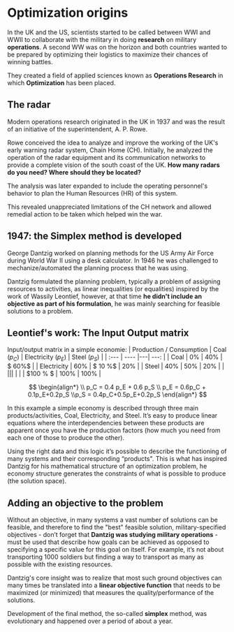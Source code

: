 # Optimization origins

In the UK and the US, scientists started to be called between WWI and WWII to collaborate with the military in doing **research** on military **operations**. A second WW was on the horizon and both countries wanted to be prepared by optimizing their logistics to maximize their chances of winning battles.

They created a field of applied sciences known as **Operations Research** in which **Optimization** has been placed.

## The radar

Modern operations research originated in the UK in 1937 and was the result of an initiative of the superintendent, A. P. Rowe.

Rowe conceived the idea to analyze and improve the working of the UK's early warning radar system, Chain Home (CH). Initially, he analyzed the operation of the radar equipment and
its communication networks to provide a complete vision of the south coast of the UK. **How many radars do you need? Where should they be located?**

The analysis was later expanded to include the operating personnel's behavior to plan the Human Resources (HR) of this system.

This revealed unappreciated limitations of the CH network and allowed remedial action to be taken which helped win the war.

## 1947: the Simplex method is developed

George Dantzig worked on planning methods for the US Army Air Force during World War II using a desk calculator. In 1946 he was challenged to mechanize/automated the planning process that he was using.

Dantzig formulated the planning problem, typically a problem of assigning resources to activities, as linear inequalities (or equalities) inspired by the work of Wassily Leontief, however, at that time **he didn't include an objective as part of his formulation**, he was mainly searching for feasible solutions to a problem.

## Leontief's work: The Input Output matrix

Input/output matrix in a simple economie:
| Production / Consumption | Coal ($p_C$) | Electricity ($p_E)$ | Steel $(p_S)$ |
| :--- | ---- |---| ---: |
| Coal    | $0 \%$ | $40 \%$ | $ 60\%$ |
| Electricity | $60 \%$   | $ 10 \%$ | $20 \%$ |
| Steel  | $40 \%$   | $50 \%$ | $20 \%$ |
|  ||| |
| | $100 \% $   | $100 \%$ | $100 \%$ |

$$
\begin{align*}
\\ p_C = 0.4 p_E + 0.6 p_S
\\ p_E = 0.6p_C + 0.1p_E+0.2p_S
\\p_S = 0.4p_C+0.5p_E+0.2p_S
\end{align*}
$$


In this example a simple economy is described through three main products/activities, Coal, Electricity, and Steel. It’s easy to produce linear equations where the interdependencies between these products are apparent once you have the production factors (how much you need from each one of those to produce the other).

Using the right data and this logic it’s possible to describe the functioning of many systems and their corresponding “products". This is what has inspired Dantzig for his mathematical structure of an optimization problem, he economy structure generates the constraints of what is possible to produce (the solution space).

## Adding an objective to the problem

Without an objective, in many systems a vast number of solutions can be feasible, and therefore to find the "best" feasible solution, military-specified objectives - don’t forget that **Dantzig was studying military operations** - must be used that describe how goals can be achieved as opposed to specifying a specific value for this goal on itself. For example, it’s not about transporting 1000 soldiers but finding a way to transport as many as possible with the existing resources.

Dantzig's core insight was to realize that most such ground objectives can many times be translated into a **linear objective function** that needs to be maximized (or minimized) that measures the quality/performance of the solutions.

Development of the final method, the so-called **simplex** method, was evolutionary and happened over a period of about a year.
